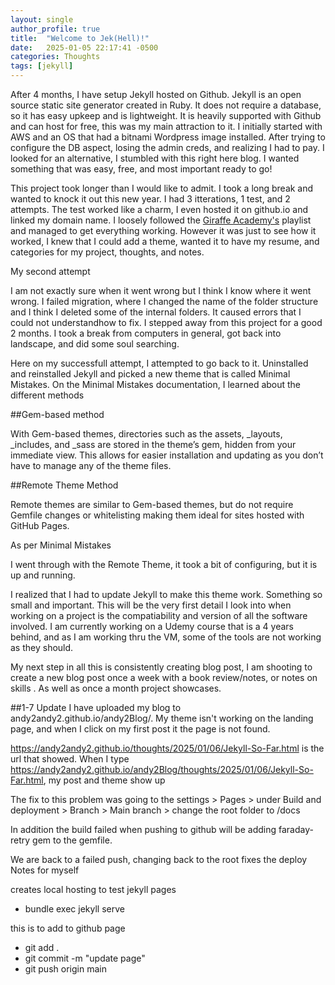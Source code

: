 ```yaml
---
layout: single
author_profile: true
title:  "Welcome to Jek(Hell)!"
date:   2025-01-05 22:17:41 -0500
categories: Thoughts
tags: [jekyll]
---
```


After 4 months, I have setup Jekyll hosted on Github. Jekyll is an open source static site generator created in Ruby.
It does not require a database, so it has easy upkeep and is lightweight. It is heavily supported with Github and can host for free,
this was my main attraction to it. I initially started with AWS and an OS that had a bitnami Wordpress image installed. After trying to configure the DB aspect,
losing the admin creds, and realizing I had to pay. I looked for an alternative, I stumbled with this right here blog. I wanted something that was easy, free, and
most important ready to go!

This project took longer than I would like to admit. I took a long break and wanted to knock it out this new year. I had 3 itterations, 1 test, and 2 attempts.
The test worked like a charm, I even hosted it on github.io and linked my domain name. I loosely followed the [Giraffe Academy's](https://www.youtube.com/watch?v=T1itpPvFWHI&list=PLLAZ4kZ9dFpOPV5C5Ay0pHaa0RJFhcmcB&ab_channel=GiraffeAcademy) playlist and managed to get everything working.
However it was just to see how it worked, I knew that I could add a theme, wanted it to have my resume, and categories for my project, thoughts, and notes.

My second attempt

I am not exactly sure when it went wrong but I think I know where it went wrong.
I failed migration, where I changed the name of the folder structure and I think I deleted some of the internal folders. It caused errors that I could not understandhow to fix. I stepped away from this project for a good 2 months. I took a break from computers in general, got back into landscape, and did some soul searching.

Here on my successfull attempt, I attempted to go back to it. Uninstalled and reinstalled Jekyll and picked a new theme that is called Minimal Mistakes. 
On the Minimal Mistakes documentation, I learned about the different methods

##Gem-based method

With Gem-based themes, directories such as the assets, _layouts, _includes, and _sass are stored in the theme’s gem, hidden from your immediate view. This allows for easier installation and updating as you don’t have to manage any of the theme files.

##Remote Theme Method

Remote themes are similar to Gem-based themes, but do not require Gemfile changes or whitelisting making them ideal for sites hosted with GitHub Pages.

As per Minimal Mistakes

I went through with the Remote Theme, it took a bit of configuring, but it is up and running.

I realized that I had to update Jekyll to make this theme work. Something so small and important. This will be the very first detail I look into when working on a project is the compatiability and version of all the software involved. I am currently working on a Udemy course that is a 4 years behind, and as I am working thru the VM, some of the tools are not working as they should. 

My next step in all this is consistently creating blog post, I am shooting to create a new blog post once a week with a book review/notes, or notes on skills . As well as once a month project showcases.

##1-7 Update 
I have uploaded my blog to andy2andy2.github.io/andy2Blog/. My theme isn't working on the landing page, and when I click on my first post it the page is not found.

https://andy2andy2.github.io/thoughts/2025/01/06/Jekyll-So-Far.html is the url that showed. When I type
https://andy2andy2.github.io/andy2Blog/thoughts/2025/01/06/Jekyll-So-Far.html, my post and theme show up

The fix to this problem was going to the settings > Pages > under Build and deployment > Branch > Main branch > change the root folder to /docs

In addition the build failed when pushing to github will be adding faraday-retry gem to the gemfile.

We are back to a failed push, changing back to the root fixes the deploy
Notes for myself

creates local hosting to test jekyll pages

- bundle exec jekyll serve 

this is to add to github page

- git add .
- git commit -m "update page"
- git push origin main


